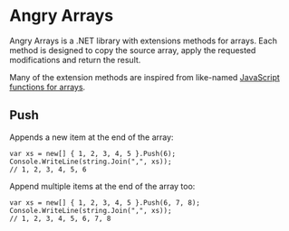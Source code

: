 # Angry Arrays

Angry Arrays is a .NET library with extensions methods for arrays. Each method
is designed to copy the source array, apply the requested modifications and
return the result.

Many of the extension methods are inspired from like-named [JavaScript
functions for arrays][jsarray].

## Push

Appends a new item at the end of the array:

    var xs = new[] { 1, 2, 3, 4, 5 }.Push(6);
    Console.WriteLine(string.Join(",", xs));
    // 1, 2, 3, 4, 5, 6


Append multiple items at the end of the array too:

    var xs = new[] { 1, 2, 3, 4, 5 }.Push(6, 7, 8);
    Console.WriteLine(string.Join(",", xs));
    // 1, 2, 3, 4, 5, 6, 7, 8


  [jsarray]: https://developer.mozilla.org/en-US/docs/Web/JavaScript/Reference/Global_Objects/Array